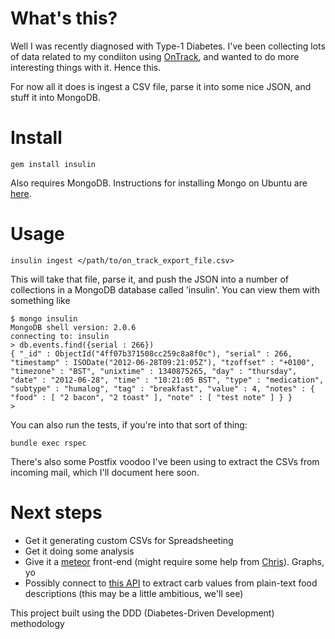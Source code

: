 What's this?
============

Well I was recently diagnosed with Type-1 Diabetes. I've been collecting lots of data related to my condiiton using [OnTrack](https://play.google.com/store/apps/details?id=com.gexperts.ontrack), and wanted to do more interesting things with it. Hence this.

For now all it does is ingest a CSV file, parse it into some nice JSON, and stuff it into MongoDB.

Install
=======

    gem install insulin

Also requires MongoDB. Instructions for installing Mongo on Ubuntu are [here](http://docs.mongodb.org/manual/tutorial/install-mongodb-on-debian-or-ubuntu-linux/).

Usage
=====

    insulin ingest </path/to/on_track_export_file.csv>

This will take that file, parse it, and push the JSON into a number of collections in a MongoDB database called 'insulin'. You can view them with something like

    $ mongo insulin
    MongoDB shell version: 2.0.6
    connecting to: insulin
    > db.events.find({serial : 266})
    { "_id" : ObjectId("4ff07b371508cc259c8a8f0c"), "serial" : 266, "timestamp" : ISODate("2012-06-28T09:21:05Z"), "tzoffset" : "+0100", "timezone" : "BST", "unixtime" : 1340875265, "day" : "thursday", "date" : "2012-06-28", "time" : "10:21:05 BST", "type" : "medication", "subtype" : "humalog", "tag" : "breakfast", "value" : 4, "notes" : { "food" : [ "2 bacon", "2 toast" ], "note" : [ "test note" ] } }
    > 

You can also run the tests, if you're into that sort of thing:

    bundle exec rspec

There's also some Postfix voodoo I've been using to extract the CSVs from incoming mail, which I'll document here soon.

Next steps
==========

* Get it generating custom CSVs for Spreadsheeting
* Get it doing some analysis
* Give it a [meteor](http://meteor.com/) front-end (might require some help from [Chris](https://github.com/mrchrisadams)). Graphs, yo
* Possibly connect to [this API](http://platform.fatsecret.com/api/) to extract carb values from plain-text food descriptions (this may be a little ambitious, we'll see)

This project built using the DDD (Diabetes-Driven Development) methodology